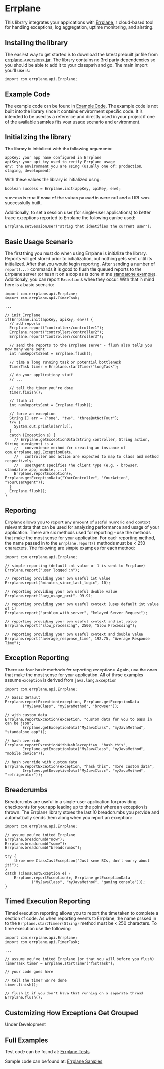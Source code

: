 Errplane
========
This library integrates your applications with [Errplane](http://errplane.com), a cloud-based tool for handling exceptions, log aggregation, uptime monitoring, and alerting.

Installing the library
----------------------
The easiest way to get started is to download the latest prebuilt jar file from [errplane-\<version\>.jar](https://github.com/errplane/errplane-java/tree/master/dist).
The library contains no 3rd party dependencies so you should be able to add it to your classpath and go.  The main import you'll use is:

    import com.errplane.api.Errplane;

Example Code
------------
The example code can be found in [Example Code](https://github.com/errplane/errplane-java/tree/master/samples/com/errplane/examples).  The example code is not built into the library since it contains environment specific code.
It is intended to be used as a reference and directly used in your project if one of the available samples fits your usage scenario and environment.

Initializing the library
------------------------
The library is initialized with the following arguments:

    appKey: your app name configured in Errplane
    apiKey: your api_key used to verify Errplane usage
    env: the environment you are using (usually one of: production, staging, development)

With these values the library is initialized using:

    boolean success = Errplane.init(appKey, apiKey, env);

success is true if none of the values passed in were null and a URL was successfully built.

Additionally, to set a session user (for single-user applications) to better trace exceptions reported to Errplane the following can be used:

    Errplane.setSessionUser("string that identifies the current user");

Basic Usage Scenario
--------------------
The first thing you must do when using Errplane is initialize the library.  Reports will get stored prior to initialization, but nothing gets sent until its initialized.  After that you would begin reporting.  After sending
a number of `report(...)` commands it is good to flush the queued reports to the Errplane server (or flush it on a loop as is done in the [standalone example](https://github.com/errplane/errplane-java/tree/master/samples/com/errplane/examples/standalone)).
Additionaly, you can report `Exception`s when they occur.
With that in mind here is a basic scenario:

    import com.errplane.api.Errplane;
    import com.errplane.api.TimerTask;
    
    ...

    // init Errplane
    if(Errplane.init(appKey, apiKey, env)) {
      // add reports
      Errplane.report("controllers/controller1");
      Errplane.report("controllers/controller2");
      Errplane.report("controllers/controller3");

      // send the reports to the Errplane server - flush also tells you how many were sent
      int numReportsSent = Errplane.flush();

      // time a long running task or potential bottleneck
      TimerTask timer = Errplane.startTimer("longTask");

      // do your applicationy stuff
      // ...

      // tell the timer you're done
      timer.finish();

      // flush it
      int numReportsSent = Errplane.flush();
      
      // force an exception
      String [] arr = {"one", "two", "threeButNotFour"};
      try {
        System.out.println(arr[3]);
      }
      catch (Exception e) {
        // Errplane.getExceptionData(String controller, String action, String userAgent) is a
        //   convenience method for creating an instance of com.errplane.api.ExceptionData.
        //   controller and action are expected to map to class and method respectively.
        //   userAgent specifies the client type (e.g. - browser, standalone app, mobile, ...)
        Errplane.reportException(e, Errplane.getExceptionData("YourController", "YourAction", "YourUserAgent"));
      }
      Errplane.flush();
    }

Reporting
---------
Errplane allows you to report any amount of useful numeric and context relevant data that can be used for analyzing performance and usage of your application.
There are six methods used for reporting - use the methods that make the most sense for your application.  For each reporting method, the name passed in to the `Errplane.report()` methods must be < 250 characters.
The following are simple examples for each method:

    import com.errplane.api.Errplane;

    // simple reporting (default int value of 1 is sent to Errplane)
    Errplane.report("user logged in");
    
    // reporting providing your own useful int value
    Errplane.report("minutes_since_last_login", 10);
    
    // reporting providing your own useful double value
    Errplane.report("avg_usage_pcnt", 99.9);
    
    // reporting providing your own useful context (uses default int value of 1)
    Errplane.report("problem_with_server", "Delayed Server Request");
    
    // reporting providing your own useful context and int value
    Errplane.report("slow_processing", 2500, "Slow Processing");
    
    // reporting providing your own useful context and double value
    Errplane.report("average_response_time", 192.75, "Average Response Time");


Exception Reporting
-------------------
There are four basic methods for reporting exceptions. Again, use the ones that make the most sense for your application.
All of these examples assume `exception` is derived from `java.lang.Exception`.

    import com.errplane.api.Errplane;

    // basic default
    Errplane.reportException(exception, Errplane.getExceptionData
            ("MyJavaClass", "myJavaMethod", "browser"));

    // with custom data
    Errplane.reportException(exception, "custom data for you to pass in can be json",
            Errplane.getExceptionData("MyJavaClass", "myJavaMethod", "standalone app"));

    // hash override
    Errplane.reportExceptionWithHash(exception, "hash this",
            Errplane.getExceptionData("MyJavaClass", "myJavaMethod", "mobile device"));

    // hash override with custom data
    Errplane.reportException(exception, "hash this", "more custom data",
            Errplane.getExceptionData("MyJavaClass", "myJavaMethod", "refrigerator"));

Breadcrumbs
-----------
Breadcrumbs are useful in a single-user application for providing checkpoints for your app leading up to the point where an exception is thrown. The Errplane library stores the last 10 breadcrumbs you provide and automatically sends them along when you report an exception:

    import com.errplane.api.Errplane;

    // assume you've inited Errplane
    Errplane.breadcrumb("now");
    Errplane.breadcrumb("some");
    Errplane.breadcrumb("breadcrumbs");

    try {
        throw new ClassCastException("Just some BCs, don't worry about it!");
    }
    catch (ClassCastException e) {
        Errplane.reportException(e, Errplane.getExceptionData
                ("MyJavaClass", "myJavaMethod", "gaming console")));
    }

Timed Execution Reporting
-------------------------
Timed execution reporting allows you to report the time taken to complete a section of code.  As when reporting events to Errplane, the name passed in to the `Errplane.startTimeer(String)` method must be < 250 characters.
To time execution use the following:

    import com.errplane.api.Errplane;
    import com.errplane.api.TimerTask;

    ...

    // assume you've inited Errplane (or that you will before you flush)
    TimerTask timer = Errplane.startTimer("fastTask");

    // your code goes here

    // tell the timer we're done
    timer.finish();

    // flush it if you don't have that running on a seperate thread
    Errplane.flush();

Customizing How Exceptions Get Grouped
--------------------------------------
Under Development

Full Examples
-------------
Test code can be found at:
[Errplane Tests](https://github.com/errplane/errplane-java/blob/master/src/test/java/com/errplane/api/ErrplaneTest.java)

Sample code can be found at:
[Errplane Samples](https://github.com/errplane/errplane-java/tree/master/samples/com/errplane/examples)
